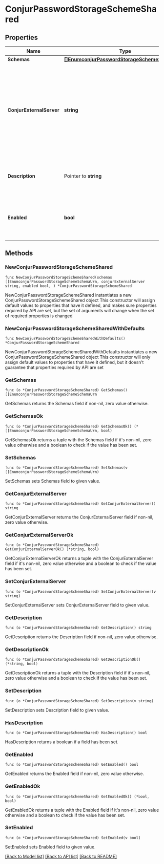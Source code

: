 # ConjurPasswordStorageSchemeShared

## Properties

Name | Type | Description | Notes
------------ | ------------- | ------------- | -------------
**Schemas** | [**[]EnumconjurPasswordStorageSchemeSchemaUrn**](EnumconjurPasswordStorageSchemeSchemaUrn.md) |  | 
**ConjurExternalServer** | **string** | An external server definition with information needed to connect and authenticate to the Conjur instance containing user passwords. | 
**Description** | Pointer to **string** | A description for this Password Storage Scheme | [optional] 
**Enabled** | **bool** | Indicates whether the Password Storage Scheme is enabled for use. | 

## Methods

### NewConjurPasswordStorageSchemeShared

`func NewConjurPasswordStorageSchemeShared(schemas []EnumconjurPasswordStorageSchemeSchemaUrn, conjurExternalServer string, enabled bool, ) *ConjurPasswordStorageSchemeShared`

NewConjurPasswordStorageSchemeShared instantiates a new ConjurPasswordStorageSchemeShared object
This constructor will assign default values to properties that have it defined,
and makes sure properties required by API are set, but the set of arguments
will change when the set of required properties is changed

### NewConjurPasswordStorageSchemeSharedWithDefaults

`func NewConjurPasswordStorageSchemeSharedWithDefaults() *ConjurPasswordStorageSchemeShared`

NewConjurPasswordStorageSchemeSharedWithDefaults instantiates a new ConjurPasswordStorageSchemeShared object
This constructor will only assign default values to properties that have it defined,
but it doesn't guarantee that properties required by API are set

### GetSchemas

`func (o *ConjurPasswordStorageSchemeShared) GetSchemas() []EnumconjurPasswordStorageSchemeSchemaUrn`

GetSchemas returns the Schemas field if non-nil, zero value otherwise.

### GetSchemasOk

`func (o *ConjurPasswordStorageSchemeShared) GetSchemasOk() (*[]EnumconjurPasswordStorageSchemeSchemaUrn, bool)`

GetSchemasOk returns a tuple with the Schemas field if it's non-nil, zero value otherwise
and a boolean to check if the value has been set.

### SetSchemas

`func (o *ConjurPasswordStorageSchemeShared) SetSchemas(v []EnumconjurPasswordStorageSchemeSchemaUrn)`

SetSchemas sets Schemas field to given value.


### GetConjurExternalServer

`func (o *ConjurPasswordStorageSchemeShared) GetConjurExternalServer() string`

GetConjurExternalServer returns the ConjurExternalServer field if non-nil, zero value otherwise.

### GetConjurExternalServerOk

`func (o *ConjurPasswordStorageSchemeShared) GetConjurExternalServerOk() (*string, bool)`

GetConjurExternalServerOk returns a tuple with the ConjurExternalServer field if it's non-nil, zero value otherwise
and a boolean to check if the value has been set.

### SetConjurExternalServer

`func (o *ConjurPasswordStorageSchemeShared) SetConjurExternalServer(v string)`

SetConjurExternalServer sets ConjurExternalServer field to given value.


### GetDescription

`func (o *ConjurPasswordStorageSchemeShared) GetDescription() string`

GetDescription returns the Description field if non-nil, zero value otherwise.

### GetDescriptionOk

`func (o *ConjurPasswordStorageSchemeShared) GetDescriptionOk() (*string, bool)`

GetDescriptionOk returns a tuple with the Description field if it's non-nil, zero value otherwise
and a boolean to check if the value has been set.

### SetDescription

`func (o *ConjurPasswordStorageSchemeShared) SetDescription(v string)`

SetDescription sets Description field to given value.

### HasDescription

`func (o *ConjurPasswordStorageSchemeShared) HasDescription() bool`

HasDescription returns a boolean if a field has been set.

### GetEnabled

`func (o *ConjurPasswordStorageSchemeShared) GetEnabled() bool`

GetEnabled returns the Enabled field if non-nil, zero value otherwise.

### GetEnabledOk

`func (o *ConjurPasswordStorageSchemeShared) GetEnabledOk() (*bool, bool)`

GetEnabledOk returns a tuple with the Enabled field if it's non-nil, zero value otherwise
and a boolean to check if the value has been set.

### SetEnabled

`func (o *ConjurPasswordStorageSchemeShared) SetEnabled(v bool)`

SetEnabled sets Enabled field to given value.



[[Back to Model list]](../README.md#documentation-for-models) [[Back to API list]](../README.md#documentation-for-api-endpoints) [[Back to README]](../README.md)


